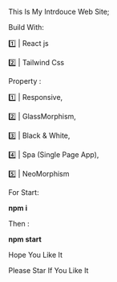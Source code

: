 This Is My Intrdouce Web Site;

Build With:

1️⃣ | React js

2️⃣ | Tailwind Css

Property :

1️⃣ | Responsive,

2️⃣ | GlassMorphism,

3️⃣ | Black & White,

4️⃣ | Spa (Single Page App),

5️⃣ | NeoMorphism

For Start:
<div style="backgroun-color:#111 ; color:"#ffff"> 
<b> npm i </b>
</div>


Then :

<b>  npm start   </b>


Hope You Like It 

Please Star If You Like It 
